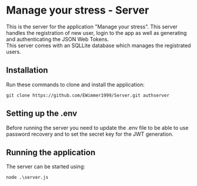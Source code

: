 # Manage your stress - Server

This is the server for the application "Manage your stress". This server handles the registration of new user, login to the app as well as generating and authenticating the JSON Web Tokens. \
This server comes with an SQLLite database which manages the registrated users.

## Installation

Run these commands to clone and install the application:

```
git clone https://github.com/EWimmer1999/Server.git authserver
```

## Setting up the .env
Before running the server you need to update the .env file to be able to use password recovery and to set the secret key for the JWT generation.

## Running the application
The server can be started using:

```
node .\server.js
```

